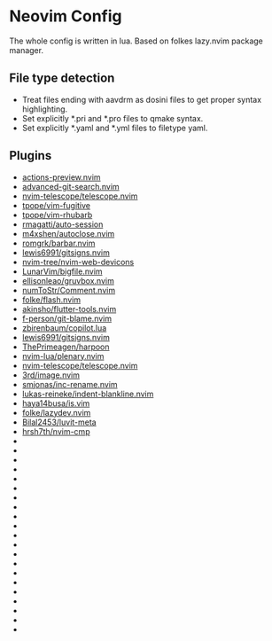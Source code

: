 # Neovim Config

The whole config is written in lua. Based on folkes lazy.nvim package manager.

## File type detection

- Treat files ending with aavdrm as dosini files to get proper syntax highlighting.
- Set explicitly *.pri and *.pro files to qmake syntax.
- Set explicitly *.yaml and *.yml files to filetype yaml.

## Plugins

- [actions-preview.nvim](https://github.com/aznhe21/actions-preview.nvim)
- [advanced-git-search.nvim](https://github.com/aaronhallaert/advanced-git-search.nvim)
- [nvim-telescope/telescope.nvim](https://github.com/nvim-telescope/telescope.nvim)
- [tpope/vim-fugitive](https://github.com/tpope/vim-fugitive)
- [tpope/vim-rhubarb](https://github.com/tpope/vim-rhubarb)
- [rmagatti/auto-session](https://github.com/rmagatti/auto-session)
- [m4xshen/autoclose.nvim](https://github.com/m4xshen/autoclose.nvim)
- [romgrk/barbar.nvim](https://github.com/romgrk/barbar.nvim)
- [lewis6991/gitsigns.nvim](https://github.com/lewis6991/gitsigns.nvim)
- [nvim-tree/nvim-web-devicons](https://github.com/nvim-tree/nvim-web-devicons)
- [LunarVim/bigfile.nvim](https://github.comLunarVim/bigfile.nvim/)
- [ellisonleao/gruvbox.nvim](https://github.comellisonleao/gruvbox.nvim/)
- [numToStr/Comment.nvim](https://github.comnumToStr/Comment.nvim/)
- [folke/flash.nvim](https://github.comfolke/flash.nvim/)
- [akinsho/flutter-tools.nvim](https://github.comakinsho/flutter-tools.nvim/)
- [f-person/git-blame.nvim](https://github.comf-person/git-blame.nvim/)
- [zbirenbaum/copilot.lua](https://github.comzbirenbaum/copilot.lua/)
- [lewis6991/gitsigns.nvim](https://github.comlewis6991/gitsigns.nvim/)
- [ThePrimeagen/harpoon](https://github.comThePrimeagen/harpoon/)
- [nvim-lua/plenary.nvim](https://github.comnvim-lua/plenary.nvim/)
- [nvim-telescope/telescope.nvim](https://github.comnvim-telescope/telescope.nvim/)
- [3rd/image.nvim](https://github.com3rd/image.nvim/)
- [smjonas/inc-rename.nvim](https://github.comsmjonas/inc-rename.nvim/)
- [lukas-reineke/indent-blankline.nvim](https://github.comlukas-reineke/indent-blankline.nvim/)
- [haya14busa/is.vim](https://github.comhaya14busa/is.vim/)
- [folke/lazydev.nvim](https://github.comfolke/lazydev.nvim/)
- [Bilal2453/luvit-meta](https://github.comBilal2453/luvit-meta/)
- [hrsh7th/nvim-cmp](https://github.comhrsh7th/nvim-cmp/)
- [](https://github.com/)
- [](https://github.com/)
- [](https://github.com/)
- [](https://github.com/)
- [](https://github.com/)
- [](https://github.com/)
- [](https://github.com/)
- [](https://github.com/)
- [](https://github.com/)
- [](https://github.com/)
- [](https://github.com/)
- [](https://github.com/)
- [](https://github.com/)
- [](https://github.com/)
- [](https://github.com/)
- [](https://github.com/)
- [](https://github.com/)
- [](https://github.com/)
- [](https://github.com/)
- [](https://github.com/)
- [](https://github.com/)


